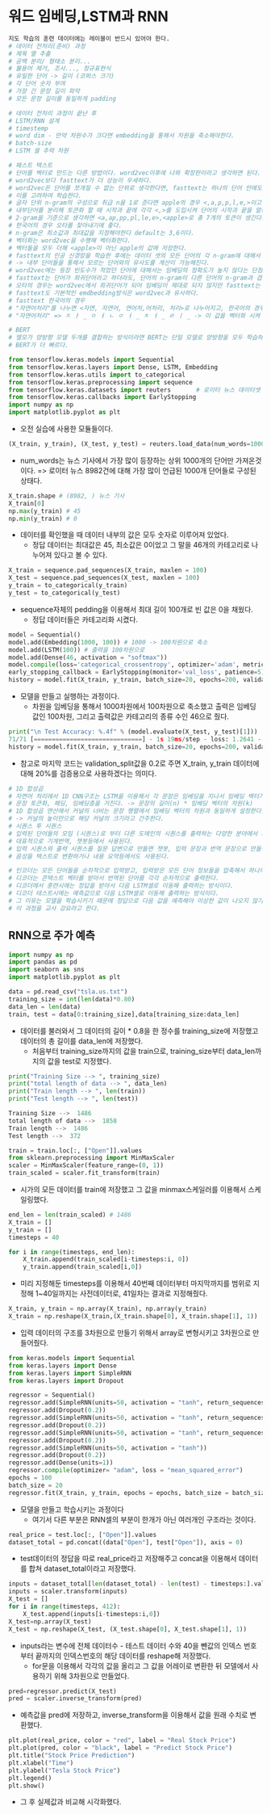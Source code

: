 # 워드 임베딩,LSTM과 RNN

```python
지도 학습의 훈련 데이터에는 레이블이 반드시 있어야 한다.
# 데이터 전처리(준비) 과정
# 제목 열 추출
# 공백 분리/ 형태소 분리...
# 불용어 제거, 조사..., 정규표현식
# 유일한 단어 -> 길이 (코퍼스 크기)
# 각 단어 숫자 부여
# 가장 긴 문장 길이 파악
# 모든 문장 길이를 동일하게 padding
```
```python
# 데이터 전처리 과정이 끝난 후 
# LSTM/RNN 설계
# timestemp
# word dim - 만약 차원수가 크다면 embedding을 통해서 차원을 축소해야한다.
# batch-size
# LSTM 셀 추력 차원
```
```python
# 패스트 텍스트
# 단어를 벡터로 만드는 다른 방법이다. word2vec이후에 나와 확장판이라고 생각하면 된다.
# word2vec보다 fasttext가 더 성능이 우세하다.
# word2vec은 단어를 쪼개질 수 없는 단위로 생각한다면, fasttext는 하나의 단어 안에도 여러 단어들이 존재하는 것으로 간주한다(subword)
# 이를 고려하여 학습한다.
# 글자 단위 n-gram의 구성으로 취급 n을 1로 준다면 apple의 경우 <,a,p,p,l,e,>이고  2로 준다면 <a,ap,pp,pl,le,e>와 같은 형식이다.
# 내부단어를 분리해 토큰화 할 때 시작과 끝에 각각 <,>를 도입시켜 단어의 시작과 끝을 알린다.
# 2-gram을 기준으로 생각하면 <a,ap,pp,pl,le,e>,<apple>로 총 7개의 토큰이 생긴다.
# 한국어의 경우 오타를 찾아내기에 좋다.
# n-gram은 최소값과 최대값을 지정해야한다 default는 3,6이다.
# 벡터화는 word2vec을 수행해 벡터화한다.
# 벡터들을 모두 더해 <apple>이 아닌 apple의 값에 저장한다.
# fasttext의 인공 신경망을 학습한 후에는 데이터 셋의 모든 단어의 각 n-gram에 대해서 워드 임베딩이 된다.
# -> 내부 단어들을 통해서 모르는 단어와의 유사도를 계산이 가능해진다.
# word2vec에는 등장 빈도수가 적었던 단어에 대해서는 임베딩의 정확도가 높지 않다는 단점이 있다.
# fasttext는 단어가 희귀단어라고 하더라도, 단어의 n-gram이 다른 단어의 n-gram과 겹치는 경우라면 비교적 높은 임베딩 벡터값을 가진다.
# 오타의 경우는 word2vec에서 희귀단어가 되어 임베딩이 제대로 되지 않지만 fasttext는 이에 대해서도 일정 수준의 성능을 보인다.
# fasttext도 기본적인 emdbedding방식은 word2vec과 유사하다.
# fasttext 한국어의 경우
# "자연어처리"를 나누면 <자연, 자연어, 연어처,어처리, 처리>로 나누어지고, 한국어의 경우는 자모 단위로 또 분리가 가능하다.
# "자연어처리" => ㅈ ㅏ _ ㅇ ㅕ ㄴ ㅇ ㅓ _ ㅊ ㅓ _ ㄹ ㅣ _ -> 이 값을 벡터화 시켜 유사도를 측정한다.
```
```python
# BERT
# 엘모가 양방향 모델 두개를 결합하는 방식이라면 BERT는 단일 모델로 양방향을 모두 학습하는 방식이다.
# BERT가 더 빠르다.
```

```python
from tensorflow.keras.models import Sequential 
from tensorflow.keras.layers import Dense, LSTM, Embedding
from tensorflow.keras.utils import to_categorical
from tensorflow.keras.preprocessing import sequence
from tensorflow.keras.datasets import reuters       # 로이터 뉴스 데이터셋 불러오기
from tensorflow.keras.callbacks import EarlyStopping
import numpy as np
import matplotlib.pyplot as plt
```
- 오전 실습에 사용한 모듈들이다.
```python
(X_train, y_train), (X_test, y_test) = reuters.load_data(num_words=1000, test_split=0.2)
```
- num_words는 뉴스 기사에서 가장 많이 등장하는 상위 1000개의 단어만 가져온것이다.  => 로이터 뉴스 8982건에 대해 가장 많이 언급된 1000개 단어들로 구성된 상태다.
```python
X_train.shape # (8982, ) 뉴스 기사
X_train[0]
np.max(y_train) # 45
np.min(y_train) # 0
```
- 데이터를 확인했을 때 데이터 내부의 값은 모두 숫자로 이루어져 있었다.
    - 정답 데이터는 최대값은 45, 최소값은 0이었고 그 말을 46개의 카테고리로 나누어져 있다고 볼 수 있다.

```python
X_train = sequence.pad_sequences(X_train, maxlen = 100)
X_test = sequence.pad_sequences(X_test, maxlen = 100)
y_train = to_categorical(y_train)
y_test = to_categorical(y_test)
```
- sequence자체의 pedding을 이용해서 최대 길이 100개로 빈 값은 0을 채웠다.
    - 정답 데이터들은 카테고리화 시켰다.

```python
model = Sequential()
model.add(Embedding(1000, 100)) # 1000 -> 100차원으로 축소
model.add(LSTM(100)) # 출력을 100차원으로
model.add(Dense(46, activation = "softmax"))
model.compile(loss='categorical_crossentropy', optimizer='adam', metrics=['accuracy'])
early_stopping_callback = EarlyStopping(monitor='val_loss', patience=5)
history = model.fit(X_train, y_train, batch_size=20, epochs=200, validation_data=(X_test, y_test), callbacks=[early_stopping_callback])
```
- 모델을 만들고 실행하는 과정이다.
    - 차원을 임베딩을 통해서 1000차원에서 100차원으로 축소했고 출력은 임베딩값인 100차원, 그리고 출력값은 카테고리의 종류 수인 46으로 줬다.
```python
print("\n Test Accuracy: %.4f" % (model.evaluate(X_test, y_test)[1]))
71/71 [==============================] - 1s 19ms/step - loss: 1.2641 - accuracy: 0.7173
history = model.fit(X_train, y_train, batch_size=20, epochs=200, validation_split = 0.2, callbacks=[early_stopping_callback])
```
- 참고로 마지막 코드는 validation_split값을 0.2로 주면 X_train, y_train 데이터에 대해 20%를 검증용으로 사용하겠다는 의미다.

```python
# 1D 합성곱
# 자연어 처리에서 1D CNN구조는 LSTM을 이용해서 각 문장은 임베딩을 지나서 임베딩 백터가 된 상태로 LSTM에 입력이 된다. 1D에서도 마찬가지다.
# 문장 토큰화, 패딩, 임베딩층을 거친다. -> 문장의 길이(n) * 임베딩 벡터의 차원(k)
# 1D 합성곱 연산에서 커널의 너비는 문장 행렬에서 임베딩 벡터의 차원과 동일하게 설정한다.
# -> 커널의 높이만으로 해당 커널의 크기라고 간주한다.
# 시퀀스 투 시퀀스
# 입력된 단어들의 모임 (시퀀스)로 부터 다른 도메인의 시퀀스를 출력하는 다양한 분야에서 사용된다
# 대표적으로 기계번역, 챗봇등에서 사용된다.
# 입력 시퀀스와 출력 시퀀스를 질문 답변으로 만들면 챗봇, 입력 문장과 번역 문장으로 만들면 번역기가 된다.
# 음성을 텍스트로 변환하거나 내용 요약등에서도 사용된다.

# 인코더는 모든 단어들을 순차적으로 입력받고, 입력받은 모든 단어 정보들을 압축해서 하나의 벡터로 만든다.
# 디코더는 콘텍스트 벡터를 받아서 번역된 단어를 각각 순차적으로 출력한다.
# 디코더에서 훈련시에는 정답을 받아서 다음 LSTM셀로 이동해 출력하는 방식이다.
# 디코더 테스트시에는 예측값으로 다음 LSTM셀로 이동해 출력하는 방식이다.
# 그 이유는 모델을 학습시키기 때문에 정답으로 다음 값을 예측해야 이상한 값이 나오지 않기 때문이다.
# 이 과정을 교사 강요라고 한다.

```
## RNN으로 주가 예측
```python
import numpy as np 
import pandas as pd 
import seaborn as sns
import matplotlib.pyplot as plt
```

```python
data = pd.read_csv("tsla.us.txt")
training_size = int(len(data)*0.80)
data_len = len(data)
train, test = data[0:training_size],data[training_size:data_len]
```
- 데이터를 불러와서 그 데이터의 길이 * 0.8을 한 정수를 training_size에 저장했고 데이터의 총 길이를 data_len에 저장했다.
    - 처음부터 training_size까지의 값을 train으로, training_size부터 data_len까지의 값을 test로 지정했다.

```python
print("Training Size --> ", training_size)
print("total length of data --> ", data_len)
print("Train length --> ", len(train))
print("Test length --> ", len(test))

Training Size -->  1486
total length of data -->  1858
Train length -->  1486
Test length -->  372
```

```python
train = train.loc[:, ["Open"]].values
from sklearn.preprocessing import MinMaxScaler
scaler = MinMaxScaler(feature_range=(0, 1))
train_scaled = scaler.fit_transform(train)
```
- 시가의 모든 데이터를 train에 저장했고 그 값을 minmax스케일러를 이용해서 스케일링했다.

```python
end_len = len(train_scaled) # 1486
X_train = []
y_train = []
timesteps = 40
```

```python
for i in range(timesteps, end_len):
    X_train.append(train_scaled[i-timesteps:i, 0])
    y_train.append(train_scaled[i,0])
```
- 미리 지정해둔 timesteps를 이용해서 40번째 데이터부터 마지막까지를 범위로 지정해 1~40일까지는 사전데이터로, 41일차는 결과로 지정해줬다.

```python
X_train, y_train = np.array(X_train), np.array(y_train)
X_train = np.reshape(X_train,(X_train.shape[0], X_train.shape[1], 1))
```
- 입력 데이터의 구조를 3차원으로 만들기 위해서 array로 변형시키고 3차원으로 만들어줬다.

```python
from keras.models import Sequential
from keras.layers import Dense
from keras.layers import SimpleRNN
from keras.layers import Dropout
```

```python
regressor = Sequential()
regressor.add(SimpleRNN(units=50, activation = "tanh", return_sequences=True, input_shape=(X_train.shape[1], 1)))
regressor.add(Dropout(0.2))
regressor.add(SimpleRNN(units=50, activation = "tanh", return_sequences=True))
regressor.add(Dropout(0.2))
regressor.add(SimpleRNN(units=50, activation = "tanh", return_sequences=True))
regressor.add(Dropout(0.2))
regressor.add(SimpleRNN(units=50, activation = "tanh"))
regressor.add(Dropout(0.2))
regressor.add(Dense(units=1))
regressor.compile(optimizer= "adam", loss = "mean_squared_error")
epochs = 100
batch_size = 20
regressor.fit(X_train, y_train, epochs = epochs, batch_size = batch_size)
```
- 모델을 만들고 학습시키는 과정이다
    - 여기서 다른 부분은 RNN셀의 부분이 한개가 아닌 여러개인 구조라는 것이다.
```python
real_price = test.loc[:, ["Open"]].values
dataset_total = pd.concat((data["Open"], test["Open"]), axis = 0)
```
- test데이터의 정답을 따로 real_price라고 저장해주고 concat을 이용해서 데이터를 합쳐 dataset_total이라고 저장했다.

```python
inputs = dataset_total[len(dataset_total) - len(test) - timesteps:].values.reshape(-1,1)
inputs = scaler.transform(inputs)
X_test = []
for i in range(timesteps, 412):
    X_test.append(inputs[i-timesteps:i,0])
X_test=np.array(X_test)
X_test = np.reshape(X_test, (X_test.shape[0], X_test.shape[1], 1))
```
- inputs라는 변수에 전체 데이터수 - 테스트 데이터 수와 40을 뺀값의 인덱스 번호부터 끝까지의 인덱스번호의 해당 데이터를 reshape해 저장했다.
    - for문을 이용해서 각각의 값을 올리고 그 값을 어레이로 변환한 뒤 모델에서 사용하기 위해 3차원으로 만들었다.
```python
pred=regressor.predict(X_test)
pred = scaler.inverse_transform(pred)
```
- 예측값을 pred에 저장하고, inverse_transform을 이용해서 값을 원래 수치로 변환했다.

```python
plt.plot(real_price, color = "red", label = "Real Stock Price")
plt.plot(pred, color = "black", label = "Predict Stock Price")
plt.title("Stock Price Prediction")
plt.xlabel("Time")
plt.ylabel("Tesla Stock Price")
plt.legend()
plt.show()
```
- 그 후 실제값과 비교해 시각화했다.